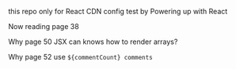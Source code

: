 this repo only for React CDN config test by Powering up with React

Now reading page 38

Why page 50 JSX can knows how to render arrays?

Why page 52 use `${commentCount} comments`
